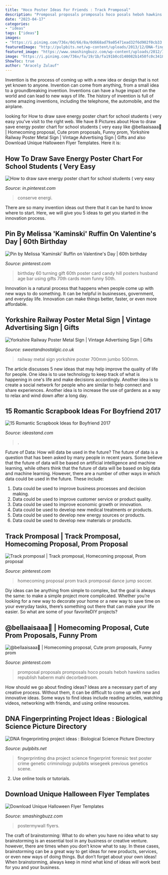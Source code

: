 ```yaml
---
title: "Hoco Poster Ideas For Friends : Track Promposal"
description: "Promposal proposals promposals hoco posals heboh hawkins sadies republish haberm mahi decorbedroom"
date: "2023-04-17"
categories:
- "ideas"
tags: ["ideas"]
images:
- "https://i.pinimg.com/736x/0d/66/8a/0d668ad79a05471ead32f6d902f0cb33.jpg"
featuredImage: "http://pulpbits.net/wp-content/uploads/2013/12/DNA-fingerprinting-project-ideas.jpg"
featured_image: "https://www.smashingbuzz.com/wp-content/uploads/2012/10/Download-Unique-Halloween-Flyer-Templates.5.jpg"
image: "https://i.pinimg.com/736x/fa/19/1b/fa191b0cd140082b1450fc0c34188295--homecoming-proposal-homecoming-ideas.jpg"
ShowToc: true
author: "Aracely Zulauf"
---
```



Invention is the process of coming up with a new idea or design that is not yet known to anyone. Invention can come from anything, from a small idea to a groundbreaking invention. Inventions can have a huge impact on the world and can lead to new ways of life. The history of invention is full of some amazing inventions, including the telephone, the automobile, and the airplane.

	

		
looking for How to draw save energy poster chart for school students ( very easy you've visit to the right web. We have 8 Pictures about How to draw save energy poster chart for school students ( very easy like @bellaaisaaa🖤 | Homecoming proposal, Cute prom proposals, Funny prom, Yorkshire Railway Poster Metal Sign | Vintage Advertising Sign | Gifts and also Download Unique Halloween Flyer Templates. Here it is:
		
    
## How To Draw Save Energy Poster Chart For School Students ( Very Easy

<img loading=lazy src="https://i.pinimg.com/736x/20/a5/59/20a559c795c00ce9687be2cd86ecd782.jpg" onerror="this.onerror=null;this.src='https://tse3.mm.bing.net/th?id=OIP.zAcIzYxM2OiiDDZ6MLDH9gHaEK&amp;pid=15.1';" alt="How to draw save energy poster chart for school students ( very easy">

_Source: in.pinterest.com_

>conserve energi. 

	

There are so many invention ideas out there that it can be hard to know where to start. Here, we will give you 5 ideas to get you started in the innovation process.

    
## Pin By Melissa &#039;Kaminski&#039; Ruffin On Valentine&#039;s Day | 60th Birthday

<img loading=lazy src="https://i.pinimg.com/736x/0d/66/8a/0d668ad79a05471ead32f6d902f0cb33.jpg" onerror="this.onerror=null;this.src='https://tse2.mm.bing.net/th?id=OIP.9xvgZOitSv9JEo4G_fzQmAHaJ4&amp;pid=15.1';" alt="Pin by Melissa &#039;Kaminski&#039; Ruffin on Valentine&#039;s Day | 60th birthday">

_Source: pinterest.com_

>birthday 60 turning gift 60th poster card candy hill posters husband age bar using gifts 70th cards mom funny 50th. 

	

Innovation is a natural process that happens when people come up with new ways to do something. It can be helpful in businesses, government, and everyday life. Innovation can make things better, faster, or even more affordable.

    
## Yorkshire Railway Poster Metal Sign | Vintage Advertising Sign | Gifts

<img loading=lazy src="https://33.cdn.ekm.net/ekmps/shops/sweet/images/yorkshire-railway-poster-metal-wall-sign-4-sizes--sign-size-jumbo-500mm-x-700mm-12978-p.jpg?v=922021-091705" onerror="this.onerror=null;this.src='https://tse4.mm.bing.net/th?id=OIP.Fvxnxv_dS32k2EfeW8yongHaJ4&amp;pid=15.1';" alt="Yorkshire Railway Poster Metal Sign | Vintage Advertising Sign | Gifts">

_Source: sweetandnostalgic.co.uk_

>railway metal sign yorkshire poster 700mm jumbo 500mm. 

	

The article discusses 5 new ideas that may help improve the quality of life for people. One idea is to use technology to keep track of what is happening in one's life and make decisions accordingly. Another idea is to create a social network for people who are similar to help connect and share experiences. Another idea is to increase the use of gardens as a way to relax and wind down after a long day.

    
## 15 Romantic Scrapbook Ideas For Boyfriend 2017

<img loading=lazy src="https://ideastand.com/wp-content/uploads/2014/06/scrapbook-ideas-for-boyfriend/8-romantic-scrapbook-ideas.jpg" onerror="this.onerror=null;this.src='https://tse1.mm.bing.net/th?id=OIP.sz5gww3kaa5K4gcRXpQKmAHaJ6&amp;pid=15.1';" alt="15 Romantic Scrapbook Ideas for Boyfriend 2017">

_Source: ideastand.com_

>. 

	

Future of Data: How will data be used in the future?
The future of data is a question that has been asked by many people in recent years. Some believe that the future of data will be based on artificial intelligence and machine learning, while others think that the future of data will be based on big data and machine learning. However, there are a number of other ways in which data could be used in the future. These include:
1. Data could be used to improve business processes and decision making.
2. Data could be used to improve customer service or product quality.
3. Data could be used to improve economic growth or innovation.
4. Data could be used to develop new medical treatments or products.
5. Data could be used to develop new energy sources or products.
6. Data could be used to develop new materials or products.

    
## Track Promposal | Track Promposal, Homecoming Proposal, Prom Proposal

<img loading=lazy src="https://i.pinimg.com/736x/fa/19/1b/fa191b0cd140082b1450fc0c34188295--homecoming-proposal-homecoming-ideas.jpg" onerror="this.onerror=null;this.src='https://tse2.mm.bing.net/th?id=OIP.OQmDTDNWWv-yqlrjDyfRigHaJ3&amp;pid=15.1';" alt="Track promposal | Track promposal, Homecoming proposal, Prom proposal">

_Source: pinterest.com_

>homecoming proposal prom track promposal dance jump soccer. 

	

Diy ideas can be anything from simple to complex, but the goal is always the same: to make a simple project more complicated. Whether you’re looking for a new way to decorate your home or a new way to save time on your everyday tasks, there’s something out there that can make your life easier. So what are some of your favoriteDIY projects?

    
## @bellaaisaaa🖤 | Homecoming Proposal, Cute Prom Proposals, Funny Prom

<img loading=lazy src="https://i.pinimg.com/736x/19/b5/a6/19b5a6e2b6b0bd860cbb0f8315411de0.jpg" onerror="this.onerror=null;this.src='https://tse3.mm.bing.net/th?id=OIP.4ASa4udMJRxmAo_8kUkJdAHaJ4&amp;pid=15.1';" alt="@bellaaisaaa🖤 | Homecoming proposal, Cute prom proposals, Funny prom">

_Source: pinterest.com_

>promposal proposals promposals hoco posals heboh hawkins sadies republish haberm mahi decorbedroom. 

	

How should we go about finding ideas?
Ideas are a necessary part of any creative process. Without them, it can be difficult to come up with new and innovative ideas. Some ways to find ideas include reading articles, watching videos, networking with friends, and using online resources.

    
## DNA Fingerprinting Project Ideas : Biological Science Picture Directory

<img loading=lazy src="http://pulpbits.net/wp-content/uploads/2013/12/DNA-fingerprinting-project-ideas.jpg" onerror="this.onerror=null;this.src='https://tse2.mm.bing.net/th?id=OIP.0fMpPijCSAs7o25p9uZzmAHaLH&amp;pid=15.1';" alt="DNA fingerprinting project ideas : Biological Science Picture Directory">

_Source: pulpbits.net_

>fingerprinting dna project science fingerprint forensic test poster crime genetic criminology pulpbits wisegeek previous genetics scene. 

	

2. Use online tools or tutorials.

    
## Download Unique Halloween Flyer Templates

<img loading=lazy src="https://www.smashingbuzz.com/wp-content/uploads/2012/10/Download-Unique-Halloween-Flyer-Templates.5.jpg" onerror="this.onerror=null;this.src='https://tse1.mm.bing.net/th?id=OIP.KfgheVDvIOgG7GUeKT0e5gHaLH&amp;pid=15.1';" alt="Download Unique Halloween Flyer Templates">

_Source: smashingbuzz.com_

>postermywall flyers. 

	

The craft of brainstorming: What to do when you have no idea what to say
brainstorming is an essential tool in any business or creative venture. however, there are times when you don’t know what to say. In these cases, brainstorming can be a great way to get ideas for new products, services, or even new ways of doing things. But don’t forget about your own ideas! When brainstorming, always keep in mind what kind of ideas will work best for you and your business.


